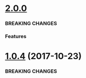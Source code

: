 <a name="2.0.0"></a>
# [2.0.0](https://github.com/isaacplmann/ngx-tour)


### BREAKING CHANGES


### Features


<a name="1.0.4"></a>
# [1.0.4](https://github.com/isaacplmann/ngx-tour) (2017-10-23)


### BREAKING CHANGES


